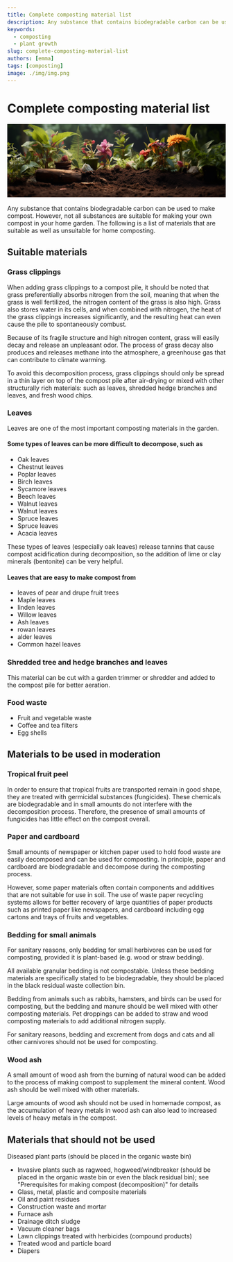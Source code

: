```yaml
---
title: Complete composting material list
description: Any substance that contains biodegradable carbon can be used to make compost. However, not all substances are suitable for making your own compost in your home garden. The following is a list of materials that are suitable as well as unsuitable for home composting.
keywords:
  - composting
  - plant growth
slug: complete-composting-material-list
authors: [emma]
tags: [composting]
image: ./img/img.png
---
```


# Complete composting material list

![composting material](./img/img.png)

Any substance that contains biodegradable carbon can be used to make compost. However, not all substances are suitable 
for making your own compost in your home garden. The following is a list of materials that are suitable as well as 
unsuitable for home composting.

<!-- truncate -->
## Suitable materials

### Grass clippings

When adding grass clippings to a compost pile, it should be noted that grass preferentially absorbs nitrogen from the 
soil, meaning that when the grass is well fertilized, the nitrogen content of the grass is also high. Grass also stores 
water in its cells, and when combined with nitrogen, the heat of the grass clippings increases significantly, and the 
resulting heat can even cause the pile to spontaneously combust.

Because of its fragile structure and high nitrogen content, grass will easily decay and release an unpleasant odor. 
The process of grass decay also produces and releases methane into the atmosphere, a greenhouse gas that can contribute
to climate warming.

To avoid this decomposition process, grass clippings should only be spread in a thin layer on top of the compost pile 
after air-drying or mixed with other structurally rich materials: such as leaves, shredded hedge branches and leaves, 
and fresh wood chips.

### Leaves

Leaves are one of the most important composting materials in the garden.


#### Some types of leaves can be more difficult to decompose, such as


- Oak leaves
- Chestnut leaves
- Poplar leaves
- Birch leaves
- Sycamore leaves
- Beech leaves
- Walnut leaves
- Walnut leaves
- Spruce leaves
- Spruce leaves
- Acacia leaves

These types of leaves (especially oak leaves) release tannins that cause compost acidification during decomposition, so 
the addition of lime or clay minerals (bentonite) can be very helpful.

#### Leaves that are easy to make compost from

- leaves of pear and drupe fruit trees
- Maple leaves
- linden leaves
- Willow leaves
- Ash leaves
- rowan leaves
- alder leaves
- Common hazel leaves

### Shredded tree and hedge branches and leaves

This material can be cut with a garden trimmer or shredder and added to the compost pile for better aeration.

### Food waste

- Fruit and vegetable waste
- Coffee and tea filters
- Egg shells

## Materials to be used in moderation

### Tropical fruit peel

In order to ensure that tropical fruits are transported remain in good shape, they are treated with germicidal substances
(fungicides). These chemicals are biodegradable and in small amounts do not interfere with the decomposition process. 
Therefore, the presence of small amounts of fungicides has little effect on the compost overall.


### Paper and cardboard

Small amounts of newspaper or kitchen paper used to hold food waste are easily decomposed and can be used for composting. 
In principle, paper and cardboard are biodegradable and decompose during the composting process.

However, some paper materials often contain components and additives that are not suitable for use in soil. The use of 
waste paper recycling systems allows for better recovery of large quantities of paper products such as printed paper like 
newspapers, and cardboard including egg cartons and trays of fruits and vegetables.

### Bedding for small animals

For sanitary reasons, only bedding for small herbivores can be used for composting, provided it is plant-based 
(e.g. wood or straw bedding).

All available granular bedding is not compostable. Unless these bedding materials are specifically stated to be 
biodegradable, they should be placed in the black residual waste collection bin.

Bedding from animals such as rabbits, hamsters, and birds can be used for composting, but the bedding and manure should 
be well mixed with other composting materials. Pet droppings can be added to straw and wood composting materials to add 
additional nitrogen supply.

For sanitary reasons, bedding and excrement from dogs and cats and all other carnivores should not be used for composting.

### Wood ash

A small amount of wood ash from the burning of natural wood can be added to the process of making compost to supplement 
the mineral content. Wood ash should be well mixed with other materials.

Large amounts of wood ash should not be used in homemade compost, as the accumulation of heavy metals in wood ash can 
also lead to increased levels of heavy metals in the compost.

## Materials that should not be used

Diseased plant parts (should be placed in the organic waste bin)

- Invasive plants such as ragweed, hogweed/windbreaker (should be placed in the organic waste bin or even the black residual bin); see "Prerequisites for making compost (decomposition)" for details
- Glass, metal, plastic and composite materials
- Oil and paint residues
- Construction waste and mortar
- Furnace ash
- Drainage ditch sludge
- Vacuum cleaner bags
- Lawn clippings treated with herbicides (compound products)
- Treated wood and particle board
- Diapers
